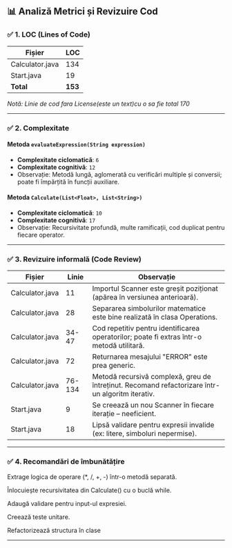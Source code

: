 

## 📊 Analiză Metrici și Revizuire Cod

### ✅ 1. LOC (Lines of Code)

| Fișier         | LOC  |
|----------------|------|
| Calculator.java | 134  |
| Start.java      | 19   |
| **Total**       | **153** |

*Notă: Linie de cod fara License(este un text)cu o sa fie total 170*

---

### ✅ 2. Complexitate

####  Metoda `evaluateExpression(String expression)`
- **Complexitate ciclomatică**: `6`  
- **Complexitate cognitivă**: `12`  
- Observație: Metodă lungă, aglomerată cu verificări multiple și conversii; poate fi împărțită în funcții auxiliare.

####  Metoda `Calculate(List<Float>, List<String>)`
- **Complexitate ciclomatică**: `10`  
- **Complexitate cognitivă**: `17`  
- Observație: Recursivitate profundă, multe ramificații, cod duplicat pentru fiecare operator.

---

### ✅ 3. Revizuire informală (Code Review)

| Fișier         | Linie | Observație                                                                 |
|----------------|-------|----------------------------------------------------------------------------|
| Calculator.java | 11    |  Importul Scanner este greșit poziționat (apărea în versiunea anterioară).|
| Calculator.java | 28    | Separarea simbolurilor matematice este bine realizată în clasa Operations.|
| Calculator.java | 34-47 | Cod repetitiv pentru identificarea operatorilor; poate fi extras într-o metodă utilitară. |
| Calculator.java | 72    |  Returnarea mesajului "ERROR" este prea generic. |
| Calculator.java | 76-134 | Metodă recursivă complexă, greu de întreținut. Recomand refactorizare într-un algoritm  iterativ.|
| Start.java       | 9   |Se creează un nou Scanner în fiecare iterație – neeficient.                  |
| Start.java       | 18 |Lipsă validare pentru expresii invalide (ex: litere, simboluri nepermise).   |

---

### ✅ 4. Recomandări de îmbunătățire

Extrage logica de operare (*, /, +, -) într-o metodă separată.

Înlocuiește recursivitatea din Calculate() cu o buclă while.

Adaugă validare pentru input-ul expresiei.

Creează teste unitare.

Refactorizează structura în clase




---


